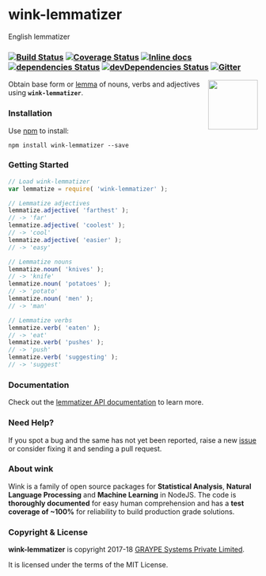 # wink-lemmatizer

English lemmatizer

### [![Build Status](https://api.travis-ci.org/winkjs/wink-lemmatizer.svg?branch=master)](https://travis-ci.org/winkjs/wink-lemmatizer) [![Coverage Status](https://coveralls.io/repos/github/winkjs/wink-lemmatizer/badge.svg?branch=master)](https://coveralls.io/github/winkjs/wink-lemmatizer?branch=master) [![Inline docs](http://inch-ci.org/github/winkjs/wink-lemmatizer.svg?branch=master)](http://inch-ci.org/github/winkjs/wink-lemmatizer) [![dependencies Status](https://david-dm.org/winkjs/wink-lemmatizer/status.svg)](https://david-dm.org/winkjs/wink-lemmatizer) [![devDependencies Status](https://david-dm.org/winkjs/wink-lemmatizer/dev-status.svg)](https://david-dm.org/winkjs/wink-lemmatizer?type=dev) [![Gitter](https://img.shields.io/gitter/room/nwjs/nw.js.svg)](https://gitter.im/winkjs/Lobby)

[<img align="right" src="https://decisively.github.io/wink-logos/logo-title.png" width="100px" >](http://winkjs.org/)

Obtain base form or [lemma](https://nlp.stanford.edu/IR-book/html/htmledition/stemming-and-lemmatization-1.html) of nouns, verbs and adjectives using **`wink-lemmatizer`**.

### Installation

Use [npm](https://www.npmjs.com/package/wink-lemmatizer) to install:

    npm install wink-lemmatizer --save

### Getting Started
```javascript
// Load wink-lemmatizer
var lemmatize = require( 'wink-lemmatizer' );

// Lemmatize adjectives
lemmatize.adjective( 'farthest' );
// -> 'far'
lemmatize.adjective( 'coolest' );
// -> 'cool'
lemmatize.adjective( 'easier' );
// -> 'easy'

// Lemmatize nouns
lemmatize.noun( 'knives' );
// -> 'knife'
lemmatize.noun( 'potatoes' );
// -> 'potato'
lemmatize.noun( 'men' );
// -> 'man'

// Lemmatize verbs
lemmatize.verb( 'eaten' );
// -> 'eat'
lemmatize.verb( 'pushes' );
// -> 'push'
lemmatize.verb( 'suggesting' );
// -> 'suggest'
```

### Documentation
Check out the [lemmatizer API documentation](http://winkjs.org/wink-lemmatizer/) to learn more.

### Need Help?

If you spot a bug and the same has not yet been reported, raise a new [issue](https://github.com/winkjs/wink-lemmatizer/issues) or consider fixing it and sending a pull request.

### About wink
Wink is a family of open source packages for **Statistical Analysis**, **Natural Language Processing** and **Machine Learning** in NodeJS. The code is **thoroughly documented** for easy human comprehension and has a **test coverage of ~100%** for reliability to build production grade solutions.

### Copyright & License

**wink-lemmatizer** is copyright 2017-18 [GRAYPE Systems Private Limited](http://graype.in/).

It is licensed under the terms of the MIT License.
